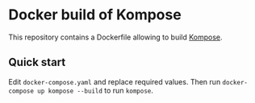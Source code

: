 # Docker build of Kompose
This repository contains a Dockerfile allowing to build [Kompose](https://github.com/kubernetes/kompose).

## Quick start
Edit `docker-compose.yaml` and replace required values. Then run `docker-compose up kompose --build` to run `kompose`.
